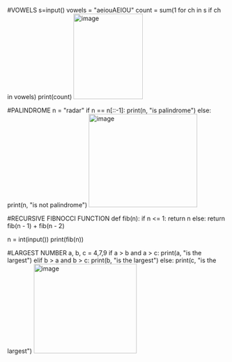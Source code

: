 #VOWELS
s=input()
vowels = "aeiouAEIOU"
count = sum(1 for ch in s if ch in vowels)
print(count)
<img width="159" height="196" alt="image" src="https://github.com/user-attachments/assets/0bf05670-5c0b-495f-95da-08ce7df533b7" />

#PALINDROME
n = "radar"
if n == n[::-1]:
    print(n, "is palindrome")
else:
    print(n, "is not palindrome")
    <img width="249" height="214" alt="image" src="https://github.com/user-attachments/assets/88dc25b4-1e6e-4b86-af1a-f07a6e365ba0" />

#RECURSIVE FIBNOCCI FUNCTION
def fib(n):
    if n <= 1:
        return n
    else:
        return fib(n - 1) + fib(n - 2)

n = int(input())
print(fib(n))

#LARGEST NUMBER
a, b, c = 4,7,9
if a > b and a > c:
    print(a, "is the largest")
elif b > a and b > c:
    print(b, "is the largest")
else:
    print(c, "is the largest")
<img width="236" height="205" alt="image" src="https://github.com/user-attachments/assets/51f805e5-a567-4b67-88fe-22b2e27764a3" />















